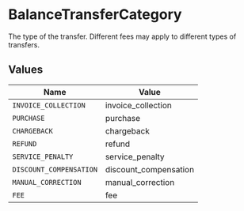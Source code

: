 # BalanceTransferCategory

The type of the transfer. Different fees may apply to different types of transfers.


## Values

| Name                    | Value                   |
| ----------------------- | ----------------------- |
| `INVOICE_COLLECTION`    | invoice_collection      |
| `PURCHASE`              | purchase                |
| `CHARGEBACK`            | chargeback              |
| `REFUND`                | refund                  |
| `SERVICE_PENALTY`       | service_penalty         |
| `DISCOUNT_COMPENSATION` | discount_compensation   |
| `MANUAL_CORRECTION`     | manual_correction       |
| `FEE`                   | fee                     |